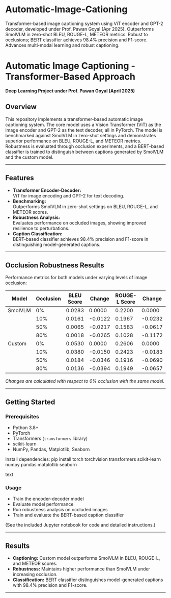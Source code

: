 # Automatic-Image-Cationing
Transformer-based image captioning system using ViT encoder and GPT-2 decoder, developed under Prof. Pawan Goyal (Apr 2025). Outperforms SmolVLM in zero-shot BLEU, ROUGE-L, METEOR metrics. Robust to occlusions; BERT classifier achieves 98.4% precision and F1-score. Advances multi-modal learning and robust captioning.

# Automatic Image Captioning - Transformer-Based Approach

**Deep Learning Project under Prof. Pawan Goyal (April 2025)**

## Overview

This repository implements a transformer-based automatic image captioning system. The core model uses a Vision Transformer (ViT) as the image encoder and GPT-2 as the text decoder, all in PyTorch. The model is benchmarked against SmolVLM in zero-shot settings and demonstrates superior performance on BLEU, ROUGE-L, and METEOR metrics. Robustness is evaluated through occlusion experiments, and a BERT-based classifier is trained to distinguish between captions generated by SmolVLM and the custom model.

---

## Features

- **Transformer Encoder-Decoder:**  
  ViT for image encoding and GPT-2 for text decoding.
- **Benchmarking:**  
  Outperforms SmolVLM in zero-shot settings on BLEU, ROUGE-L, and METEOR scores.
- **Robustness Analysis:**  
  Evaluates performance on occluded images, showing improved resilience to perturbations.
- **Caption Classification:**  
  BERT-based classifier achieves 98.4% precision and F1-score in distinguishing model-generated captions.

---

## Occlusion Robustness Results

Performance metrics for both models under varying levels of image occlusion:

| Model   | Occlusion | BLEU Score | Change   | ROUGE-L Score | Change   | METEOR Score | Change   |
|---------|-----------|------------|----------|---------------|----------|--------------|----------|
| SmolVLM | 0%        | 0.0283     | 0.0000   | 0.2200        | 0.0000   | 0.1881       | 0.0000   |
|         | 10%       | 0.0161     | -0.0122  | 0.1967        | -0.0232  | 0.1585       | -0.0296  |
|         | 50%       | 0.0065     | -0.0217  | 0.1583        | -0.0617  | 0.1138       | -0.0743  |
|         | 80%       | 0.0018     | -0.0265  | 0.1028        | -0.1172  | 0.0748       | -0.1133  |
| Custom  | 0%        | 0.0530     | 0.0000   | 0.2606        | 0.0000   | 0.2586       | 0.0000   |
|         | 10%       | 0.0380     | -0.0150  | 0.2423        | -0.0183  | 0.2390       | -0.0197  |
|         | 50%       | 0.0184     | -0.0346  | 0.1916        | -0.0690  | 0.1788       | -0.0798  |
|         | 80%       | 0.0136     | -0.0394  | 0.1949        | -0.0657  | 0.1772       | -0.0815  |

*Changes are calculated with respect to 0% occlusion with the same model.*

---

## Getting Started

### Prerequisites

- Python 3.8+
- PyTorch
- Transformers (`transformers` library)
- scikit-learn
- NumPy, Pandas, Matplotlib, Seaborn

Install dependencies:
pip install torch torchvision transformers scikit-learn numpy pandas matplotlib seaborn

text

### Usage

- Train the encoder-decoder model
- Evaluate model performance
- Run robustness analysis on occluded images
- Train and evaluate the BERT-based caption classifier

(See the included Jupyter notebook for code and detailed instructions.)

---

## Results

- **Captioning:** Custom model outperforms SmolVLM in BLEU, ROUGE-L, and METEOR scores.
- **Robustness:** Maintains higher performance than SmolVLM under increasing occlusion.
- **Classification:** BERT classifier distinguishes model-generated captions with 98.4% precision and F1-score.

---
